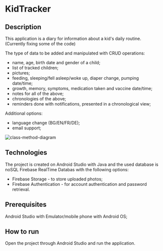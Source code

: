 # KidTracker
## Description
This application is a diary for information about a kid's daily routine.
(Currently fixing some of the code)

The type of data to be added and manipulated with CRUD operations:
- name, age, birth date and gender of a child;
- list of tracked children;
- pictures;
- feeding, sleeping/fell asleep/woke up, diaper change, pumping date/time;
- growth, memory, symptoms, medication taken and vaccine date/time;
- notes for all of the above;
- chronologies of the above;
- reminders done with notifications, presented in a chronological view;

Additional options:
- language change (BG/EN/FR/DE);
- email support;

![class-method-diagram](https://user-images.githubusercontent.com/43501902/160607887-fd2b7164-effb-4b73-9566-379af6224067.PNG)


## Technologies
The project is created on Android Studio with Java and the used database is noSQL Firebase RealTime Databas with the following options:
- Firebase Storage - to store uploaded photos;
- Firebase Authentication - for account authentication and password retrieval.

## Prerequisites
Android Studio with Emulator/mobile phone with Android OS;

## How to run
Open the project through Android Studio and run the application.
